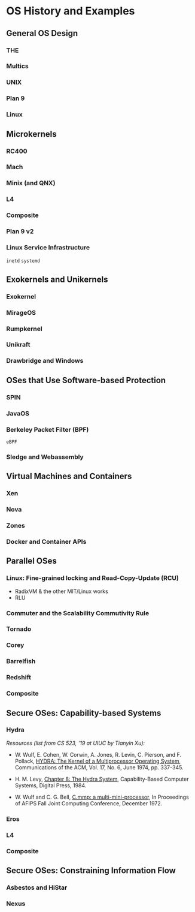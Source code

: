 # OS History and Examples

## General OS Design

### THE

### Multics

### UNIX

### Plan 9

### Linux

## Microkernels

### RC400

### Mach

### Minix (and QNX)

### L4

### Composite

### Plan 9 v2

### Linux Service Infrastructure

`inetd`
`systemd`

## Exokernels and Unikernels

### Exokernel

### MirageOS

### Rumpkernel

### Unikraft

### Drawbridge and Windows

## OSes that Use Software-based Protection

### SPIN

### JavaOS

### Berkeley Packet Filter (BPF)

`eBPF`

### Sledge and Webassembly

## Virtual Machines and Containers

### Xen

### Nova

### Zones

### Docker and Container APIs

## Parallel OSes

### Linux: Fine-grained locking and Read-Copy-Update (RCU)

- RadixVM & the other MIT/Linux works
- RLU

### Commuter and the Scalability Commutivity Rule

### Tornado

### Corey

### Barrelfish

### Redshift

### Composite

## Secure OSes: Capability-based Systems

### Hydra

*Resources (list from CS 523, '19 at UIUC by Tianyin Xu):*

- W. Wulf, E. Cohen, W. Corwin, A. Jones, R. Levin, C. Pierson, and F. Pollack, [HYDRA: The Kernel of a Multiprocessor Operating System](https://dl.acm.org/citation.cfm?id=364017), Communications of the ACM, Vol. 17, No. 6, June 1974, pp. 337-345.

- H. M. Levy, [Chapter 8: The Hydra System](https://homes.cs.washington.edu/~levy/capabook/Chapter6.pdf), Capability-Based Computer Systems, Digital Press, 1984.

- W. Wulf and C. G. Bell, [C.mmp: a multi-mini-processor](https://dl.acm.org/citation.cfm?id=1480098), In Proceedings of AFIPS Fall Joint Computing Conference, December 1972.

### Eros

### L4

### Composite

## Secure OSes: Constraining Information Flow

### Asbestos and HiStar

### Nexus
